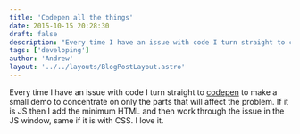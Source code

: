```yaml
---
title: 'Codepen all the things'
date: 2015-10-15 20:28:30
draft: false
description: "Every time I have an issue with code I turn straight to codepen to make a small demo to concentrate on only the parts that will affect the problem. If it is JS then I add the minimum HTML and then work through the issue in the JS window, same if it is with CSS. I love it."
tags: ['developing']
author: 'Andrew'
layout: '../../layouts/BlogPostLayout.astro'
---
```


Every time I have an issue with code I turn straight to [codepen](http://codepen.io/) to make a small demo to concentrate on only the parts that will affect the problem. If it is JS then I add the minimum HTML and then work through the issue in the JS window, same if it is with CSS. I love it.

